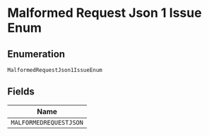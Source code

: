 
# Malformed Request Json 1 Issue Enum

## Enumeration

`MalformedRequestJson1IssueEnum`

## Fields

| Name |
|  --- |
| `MALFORMEDREQUESTJSON` |

